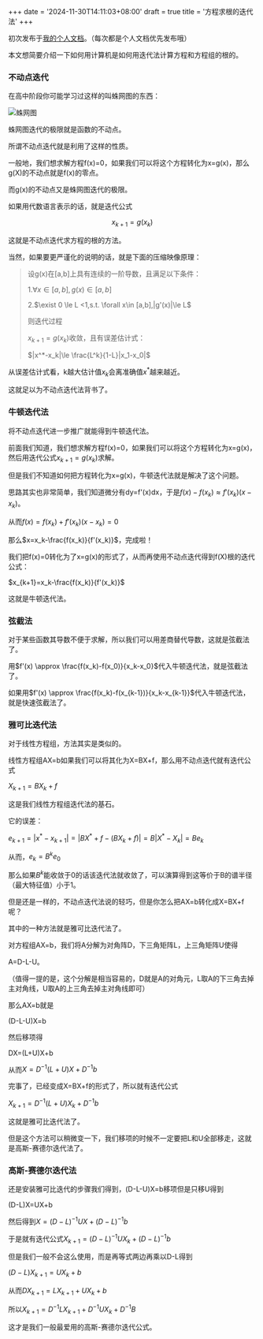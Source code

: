 +++
date = '2024-11-30T14:11:03+08:00'
draft = true
title = '方程求根的迭代法'
+++

初次发布于[我的个人文档](https://colablack.github.io)。（每次都是个人文档优先发布哦）



本文想简要介绍一下如何用计算机是如何用迭代法计算方程和方程组的根的。

### 不动点迭代

在高中阶段你可能学习过这样的叫蛛网图的东西：

![蛛网图](https://2f7171c5.cloudflare-imgbed-bo7.pages.dev/file/1732947348691_IMG_20241130_141425.jpg)

蛛网图迭代的极限就是函数的不动点。

所谓不动点迭代就是利用了这样的性质。

一般地，我们想求解方程f(x)=0，如果我们可以将这个方程转化为x=g(x)，那么g(X)的不动点就是f(x)的零点。

而g(x)的不动点又是蛛网图迭代的极限。

如果用代数语言表示的话，就是迭代公式

$$x_{k+1}=g(x_k)$$

这就是不动点迭代求方程的根的方法。

当然，如果要更严谨化的说明的话，就是下面的压缩映像原理：

> 设g(x)在[a,b]上具有连续的一阶导数，且满足以下条件：
>
> 1.$\forall x \in [a,b],g(x) \in [a,b]$
>
> 2.$\exist 0 \le L <1,s.t. \forall x\in [a,b],|g'(x)|\le L$
>
> 则迭代过程
>
> $x_{k+1}=g(x_k)$收敛，且有误差估计式：
>
> $|x^*-x_k|\le \frac{L^k}{1-L}|x_1-x_0|$

从误差估计式看，k越大估计值$x_k$会离准确值$x^*$越来越近。

这就足以为不动点迭代法背书了。

### 牛顿迭代法

将不动点迭代进一步推广就能得到牛顿迭代法。

前面我们知道，我们想求解方程f(x)=0，如果我们可以将这个方程转化为x=g(x)，然后用迭代公式$x_{k+1}=g(x_k)$求解。

但是我们不知道如何把方程转化为x=g(x)，牛顿迭代法就是解决了这个问题。

思路其实也非常简单，我们知道微分有dy=f'(x)dx，于是$f(x)-f(x_k) \approx f'(x_k)(x-x_k)$。

从而$f(x)=f(x_k)+f'(x_k)(x-x_k)=0$

那么$x=x_k-\frac{f(x_k)}{f'(x_k)}$，完成啦！

我们把f(x)=0转化为了x=g(x)的形式了，从而再使用不动点迭代得到f(X)根的迭代公式：

$x_{k+1}=x_k-\frac{f(x_k)}{f'(x_k)}$

这就是牛顿迭代法。

### 弦截法

对于某些函数其导数不便于求解，所以我们可以用差商替代导数，这就是弦截法了。

用$f'(x) \approx \frac{f(x_k)-f(x_0)}{x_k-x_0}$代入牛顿迭代法，就是弦截法了。

如果用$f'(x) \approx \frac{f(x_k)-f(x_{k-1})}{x_k-x_{k-1}}$代入牛顿迭代法，就是快速弦截法了。

### 雅可比迭代法

对于线性方程组，方法其实是类似的。

线性方程组AX=b如果我们可以将其化为X=BX+f，那么用不动点迭代就有迭代公式

$X_{k+1}=BX_k+f$

这是我们线性方程组迭代法的基石。

它的误差：

$e_{k+1}=|x^*-x_{k+1}|=|BX^*+f-(BX_{k}+f)|=B|X^*-X_k|=Be_k$

从而，$e_k=B^ke_0$

那么如果$B^k$能收敛于0的话该迭代法就收敛了，可以演算得到这等价于B的谱半径（最大特征值）小于1。

但是还是一样的，不动点迭代法说的轻巧，但是你怎么把AX=b转化成X=BX+f呢？

其中的一种方法就是雅可比迭代法了。

对方程组AX=b，我们将A分解为对角阵D，下三角矩阵L，上三角矩阵U使得

A=D-L-U。

（值得一提的是，这个分解是相当容易的，D就是A的对角元，L取A的下三角去掉主对角线，U取A的上三角去掉主对角线即可）

那么AX=b就是

(D-L-U)X=b

然后移项得

DX=(L+U)X+b

从而$X=D^{-1}(L+U)X+D^{-1}b$

完事了，已经变成X=BX+f的形式了，所以就有迭代公式

$X_{k+1}=D^{-1}(L+U)X_k+D^{-1}b$

这就是雅可比迭代法了。

但是这个方法可以稍微变一下，我们移项的时候不一定要把L和U全部移走，这就是高斯-赛德尔迭代法了。

### 高斯-赛德尔迭代法

还是安装雅可比迭代的步骤我们得到，(D-L-U)X=b移项但是只移U得到

(D-L)X=UX+b

然后得到$X=(D-L)^{-1}UX+(D-L)^{-1}b$

于是就有迭代公式$X_{k+1}=(D-L)^{-1}UX_k+(D-L)^{-1}b$

但是我们一般不会这么使用，而是再等式两边再乘以D-L得到

$(D-L)X_{k+1}=UX_k+b$

从而$DX_{k+1}=LX_{k+1}+UX_k+b$

所以$X_{k+1}=D^{-1}LX_{k+1}+D^{-1}UX_k+D^{-1}B$

这才是我们一般最爱用的高斯-赛德尔迭代公式。


